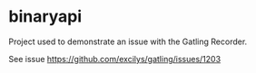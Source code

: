 binaryapi
=========

Project used to demonstrate an issue with the Gatling Recorder. 

See issue https://github.com/excilys/gatling/issues/1203

